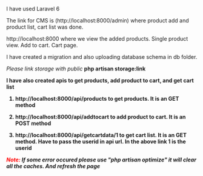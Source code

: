 I have used Laravel 6

The link for CMS is (http://localhost:8000/admin) where product add and product list, cart list was done.

http://localhost:8000 where we view the added products. Single product view. Add to cart. Cart page.

I have created a migration and also uploading database schema in db folder.

<i>*Please link storage with public*</i>
<b>php artisan storage:link<b>

I have also created apis to get products, add product to cart, and get cart list

1. http://localhost:8000/api/products to get products. It is an GET method

2. http://localhost:8000/api/addtocart to add product to cart. It is an POST method

3. http://localhost:8000/api/getcartdata/1 to get cart list. It is an GET method. Have to pass the userid in api url. In the above link 1 is the userid

<i><span style="color: red">Note:</span> If some error occured please use "php artisan optimize" it will clear all the caches. And refresh the page</i>
